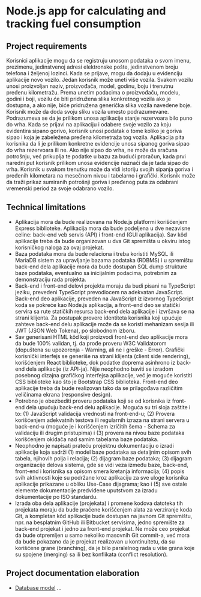 # Node.js app for calculating and tracking fuel consumption

## Project requirements

Korisnici aplikacije mogu da se registruju unosom podataka o svom imenu, prezimenu, jedinstvenoj adresi elektronske pošte, jedinstvenom broju telefona i željenoj lozinci. Kada se prijave, mogu da dodaju u evidenciju aplikacije novo vozilo. Jedan korisnik može uneti više vozila. Svakom vozilu unosi proizvoljan naziv, proizvođača, model, godinu, boju i trenutnu pređenu kilometražu. Prema unetim podacima o proizvođaču, modelu, godini i boji, vozilu će biti pridružena slika konkretnog vozila ako je dostupna, a ako nije, biće pridružena generička slika vozila navedene boje. Korisnik može da doda svoju sliku vozila umesto podrazumevane. Podrazumeva se da je prilikom unosa aplikacije stanje rezervoara bilo puno do vrha. Kada se prijavi na aplikaciju i odabere svoje vozilo za koju evidentira sipano gorivo, korisnik unosi podatak o tome koliko je goriva sipao i koja je zabeležena pređena kilometraža tog vozila. Aplikacija pita korisnika da li je prilikom konkretne evidencije unosa sipanog goriva sipao do vrha rezervoara ili ne. Ako nije sipao do vrha, ne može da sračuna potrošnju, već prikuplja te podatke u bazu za budući proračun, kada prvi naredni put korisnik prilikom unosa evidencije naznači da je tada sipao do vrha. Korisnik u svakom trenutku može da vidi istoriju svojih sipanja goriva i pređenih kilometara na mesečnom nivou i tabelarno i grafički. Korisnik može da traži prikaz sumiranih potrošnji goriva i pređenog puta za odabrani vremenski period za svoje odabrano vozilo.

## Technical limitations

- Aplikacija mora da bude realizovana na Node.js platformi korišćenjem Express biblioteke. Aplikacija mora da bude podeljena u dve nezavisne celine: back-end veb servis (API) i front-end (GUI aplikacija). Sav kôd aplikacije treba da bude organizovan u dva Git spremišta u okviru istog korisničkog naloga za ovaj projekat.
- Baza podataka mora da bude relaciona i treba koristiti MySQL ili MariaDB sistem za upravljanje bazama podataka (RDBMS) i u spremištu back-end dela aplikacije mora da bude dostupan SQL dump strukture baze podataka, eventualno sa inicijalnim podacima, potrebnim za demonstraciju rada projekta.
- Back-end i front-end delovi projekta moraju da budi pisani na TypeScript jeziku, prevedeni TypeScript prevodiocem na adekvatan JavaScript. Back-end deo aplikacije, preveden na JavaScript iz izvornog TypeScript koda se pokreće kao Node.js aplikacija, a front-end deo se statički servira sa rute statičkih resursa back-end dela aplikacije i izvršava se na strani klijenta. Za postupak provere identiteta korisnika koji upućuje zahteve back-end delu aplikacije može da se koristi mehanizam sesija ili JWT (JSON Web Tokena), po slobodnom izboru.
- Sav generisani HTML kôd koji proizvodi front-end deo aplikacije mora da bude 100% validan, tj. da prođe proveru W3C Validatorom (dopuštena su upozorenja - Warning, ali ne i greške - Error). Grafički korisnički interfejs se generiše na strani klijenta (client side rendering), korišćenjem React biblioteke, dok podatke doprema asinhrono iz back-end dela aplikacije (iz API-ja). Nije neophodno baviti se izradom posebnog dizajna grafičkog interfejsa aplikacije, već je moguće koristiti CSS biblioteke kao što je Bootstrap CSS biblioteka. Front-end deo aplikacije treba da bude realizovan tako da se prilagođava različitim veličinama ekrana (responsive design).
- Potrebno je obezbediti proveru podataka koji se od korisnika iz front-end dela upućuju back-end delu aplikacije. Moguća su tri sloja zaštite i to: (1) JavaScript validacija vrednosti na front-end-u; (2) Provera korišćenjem adekvatnih testova ili regularnih izraza na strani servera u back-end-u (moguće je i korišćenjem izričitih šema - Schema za validaciju ili drugim pristupima) i (3) provera na nivou baze podataka korišćenjem okidača nad samim tabelama baze podataka.
- Neophodno je napisati prateću projektnu dokumentaciju o izradi aplikacije koja sadrži (1) model baze podataka sa detaljnim opisom svih tabela, njihovih polja i relacija; (2) dijagram baze podataka; (3) dijagram organizacije delova sistema, gde se vidi veza između baze, back-end, front-end i korisnika sa opisom smera kretanja informacija; (4) popis svih aktivnosti koje su podržane kroz aplikaciju za sve uloge korisnika aplikacije prikazane u obliku Use-Case dijagrama; kao i (5) sve ostale elemente dokumentacije predviđene uputstvom za izradu dokumentacije po ISO standardu.
- Izrada oba dela aplikacije (projekata) i promene kodova datoteka tih projekata moraju da bude praćene korišćenjem alata za verziranje koda Git, a kompletan kôd aplikacije bude dostupan na javnom Git spremištu, npr. na besplatnim GitHub ili Bitbucket servisima, jedno spremište za back-end projekat i jedno za front-end projekat. Ne može ceo projekat da bude otpremljen u samo nekoliko masovnih Git commit-a, već mora da bude pokazano da je projekat realizovan u kontinuitetu, da su korišćene grane (branching), da je bilo paralelnog rada u više grana koje su spojene (merging) sa ili bez konflikata (conflict resolution).

## Project documentation elaboration

- [Database model](./Database-Model.md)
  ...
